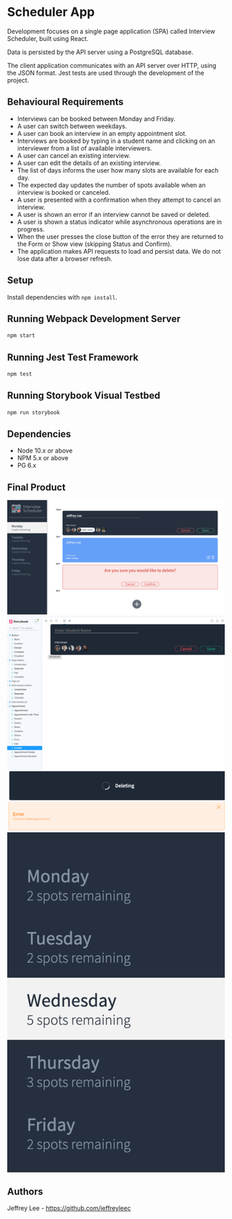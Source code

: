 # Scheduler App
Development focuses on a single page application (SPA) called Interview Scheduler, built using React.

Data is persisted by the API server using a PostgreSQL database.

The client application communicates with an API server over HTTP, using the JSON format.
Jest tests are used through the development of the project.

## Behavioural Requirements

- Interviews can be booked between Monday and Friday.
- A user can switch between weekdays.
- A user can book an interview in an empty appointment slot.
- Interviews are booked by typing in a student name and clicking on an interviewer from a list of      available interviewers.
- A user can cancel an existing interview.
- A user can edit the details of an existing interview.
- The list of days informs the user how many slots are available for each day.
- The expected day updates the number of spots available when an interview is booked or canceled.
- A user is presented with a confirmation when they attempt to cancel an interview.
- A user is shown an error if an interview cannot be saved or deleted.
- A user is shown a status indicator while asynchronous operations are in progress.
- When the user presses the close button of the error they are returned to the Form or Show view (skipping Status and Confirm).
- The application makes API requests to load and persist data. We do not lose data after a browser refresh.

## Setup

Install dependencies with `npm install`.

## Running Webpack Development Server

```sh
npm start
```

## Running Jest Test Framework

```sh
npm test
```

## Running Storybook Visual Testbed

```sh
npm run storybook
```

## Dependencies

- Node 10.x or above
- NPM 5.x or above
- PG 6.x

## Final Product

!["Single page scheduler"](https://github.com/jeffreyleec/-scheduler/blob/master/docs/mainPage.png)
!["Story Book component building"](https://github.com/jeffreyleec/-scheduler/blob/master/docs/storyBook.png)
!["Deleting/saving messages"](https://github.com/jeffreyleec/-scheduler/blob/master/docs/Deleting.png)
!["Error handling with messages"](https://github.com/jeffreyleec/-scheduler/blob/master/docs/ErrorMessages.png)
!["Dynamic Spots remaining"](https://github.com/jeffreyleec/-scheduler/blob/master/docs/spotsRemaining.png)








## Authors

Jeffrey Lee - https://github.com/jeffreyleec





